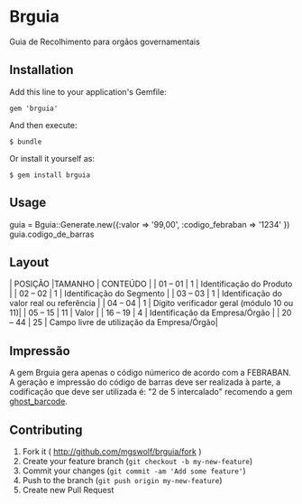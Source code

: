 # Brguia

Guia de Recolhimento para orgãos governamentais

## Installation

Add this line to your application's Gemfile:

    gem 'brguia'

And then execute:

    $ bundle

Or install it yourself as:

    $ gem install brguia

## Usage

  guia = Bguia::Generate.new({:valor => '99,00', :codigo_febraban => '1234' })
  guia.codigo_de_barras

## Layout

| POSIÇÃO   |TAMANHO | CONTEÚDO                                  |
| 01 – 01   | 1      | Identificação do Produto                  |
| 02 – 02   | 1      | Identificação do Segmento                 |
| 03 – 03   | 1      | Identificação do valor real ou referência |
| 04 – 04   | 1      | Dígito verificador geral (módulo 10 ou 11)|
| 05 – 15   | 11     | Valor                                     |
| 16 – 19   | 4      | Identificação da Empresa/Órgão            |
| 20 – 44   | 25     | Campo livre de utilização da Empresa/Órgão|

## Impressão
  A gem Brguia gera apenas o código númerico de acordo com a FEBRABAN.
  A geração e impressão do código de barras deve ser realizada à parte,
  a codificação que deve ser utilizada é: "2 de 5 intercalado"
  recomendo a gem [ghost_barcode](http://github.com/shairontoledo/rghost-barcode "RGhost Barcode").


## Contributing

1. Fork it ( http://github.com/mgswolf/brguia/fork )
2. Create your feature branch (`git checkout -b my-new-feature`)
3. Commit your changes (`git commit -am 'Add some feature'`)
4. Push to the branch (`git push origin my-new-feature`)
5. Create new Pull Request
